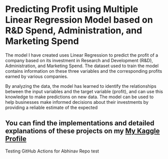 # Predicting Profit using Multiple Linear Regression Model based on R&D Spend, Administration, and Marketing Spend

The model I have created uses Linear Regression to predict the profit of a company based on its investment in Research and Development (R&D), Administration, and Marketing Spend. The dataset used to train the model contains information on these three variables and the corresponding profits earned by various companies.

By analyzing the data, the model has learned to identify the relationships between the input variables and the target variable (profit), and can use this knowledge to make predictions on new data. The model can be used to help businesses make informed decisions about their investments by providing a reliable estimate of the expected


## You can find the implementations and detailed explanations of these projects on my [My Kaggle Profile](https://www.kaggle.com/code/theabhinav18/linear-regression-multiple-variables/notebook)

Testing GitHub Actions for Abhinav Repo
test
